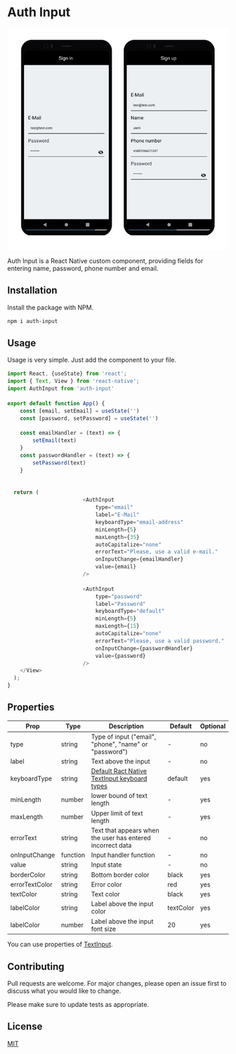 # Auth Input

![alt-текст](https://github.com/GottliebGlob/AuthInput/blob/master/examples/images/image.jpg?raw=true "Текст заголовка логотипа 1")

Auth Input is a React Native custom component, providing fields for entering name, password, phone number and email.
## Installation

Install the package with NPM.

```bash
npm i auth-input
```

## Usage

Usage is very simple. Just add the component to your file.

```javascript
import React, {useState} from 'react';
import { Text, View } from 'react-native';
import AuthInput from 'auth-input'

export default function App() {
    const [email, setEmail] = useState('')
    const [password, setPassword] = useState('')
   
    const emailHandler = (text) => {
        setEmail(text)
    }
    const passwordHandler = (text) => {
        setPassword(text)
    }

 
  return (
                        <AuthInput
                            type="email"
                            label="E-Mail"
                            keyboardType="email-address"
                            minLength={5}
                            maxLength={35}
                            autoCapitalize="none"
                            errorText="Please, use a valid e-mail."
                            onInputChange={emailHandler}
                            value={email}
                        />

                        <AuthInput
                            type="password"
                            label="Password"
                            keyboardType="default"
                            minLength={5}
                            maxLength={15}
                            autoCapitalize="none"
                            errorText="Please, use a valid password."
                            onInputChange={passwordHandler}
                            value={password}
                        />
    </View>
  );
}
```

## Properties
Prop | Type | Description | Default | Optional 
--- | --- | --- | --- |--- 
type | string | Type of input ("email", "phone", "name" or "password") | - | no
label| string | Text above the input | - | no
keyboardType | string | [Default Ract Native TextInput keyboard types](https://lefkowitz.me/visual-guide-to-react-native-textinput-keyboardtype-options/) | default | yes
minLength| number| lower bound of text length | - | yes
maxLength| number| Upper limit of text length | - | yes
errorText| string | Text that appears when the user has entered incorrect data| - | no
onInputChange| function| Input handler function | - | no
value| string| Input state | - | no
borderColor| string| Bottom border color | black | yes
errorTextColor| string| Error color | red | yes
textColor| string| Text color | black | yes
labelColor | string| Label above the input color | textColor | yes
labelColor | number| Label above the input font size | 20 | yes

You can use properties of [TextInput](https://reactnative.dev/docs/textinput).


## Contributing
Pull requests are welcome. For major changes, please open an issue first to discuss what you would like to change.

Please make sure to update tests as appropriate.

## License
[MIT](https://choosealicense.com/licenses/mit/)